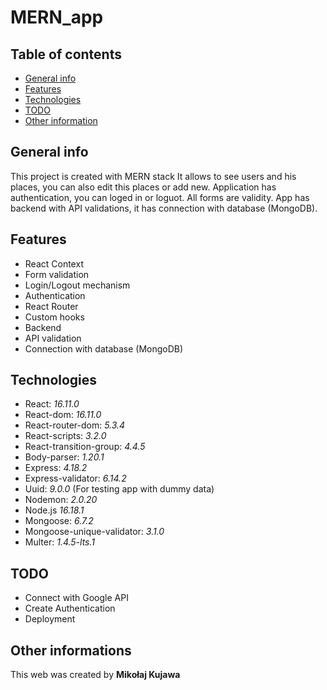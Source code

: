 # MERN_app

## Table of contents

- [General info](#general-info)
- [Features](#features)
- [Technologies](#technologies)
- [TODO](#todo)
- [Other information](#other-informations)

## General info

This project is created with MERN stack
It allows to see users and his places, you can also edit this places or add new. Application has authentication, you can loged in or loguot. All forms are validity.
App has backend with API validations, it has connection with database (MongoDB).

## Features

- React Context
- Form validation
- Login/Logout mechanism
- Authentication
- React Router
- Custom hooks
- Backend
- API validation
- Connection with database (MongoDB)

## Technologies

- React: <i>16.11.0</i>
- React-dom: <i>16.11.0</i>
- React-router-dom: <i>5.3.4</i>
- React-scripts: <i>3.2.0</i>
- React-transition-group: <i>4.4.5</i>
- Body-parser: <i>1.20.1</i>
- Express: <i>4.18.2</i>
- Express-validator: <i>6.14.2</i>
- Uuid: <i>9.0.0</i> (For testing app with dummy data)
- Nodemon: <i>2.0.20</i>
- Node.js <i>16.18.1</i>
- Mongoose: <i>6.7.2</i>
- Mongoose-unique-validator: <i>3.1.0</i>
- Multer: <i>1.4.5-lts.1</i>

## TODO

- Connect with Google API
- Create Authentication
- Deployment

## Other informations

This web was created by **Mikołaj Kujawa**
